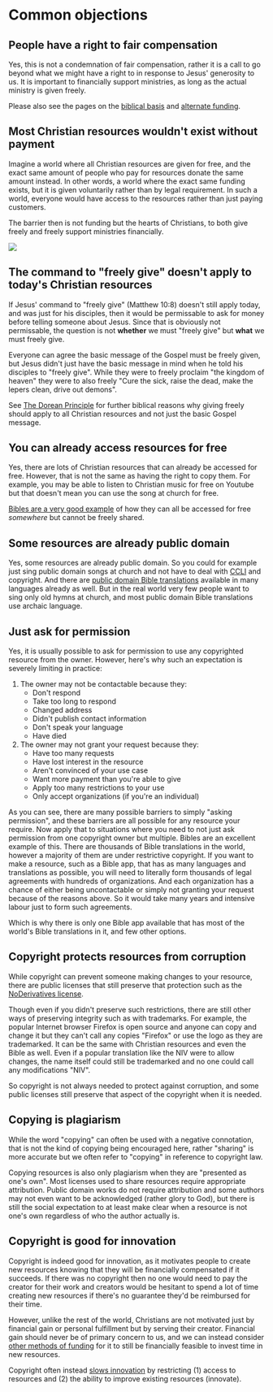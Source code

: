 
# Common objections

## People have a right to fair compensation
Yes, this is not a condemnation of fair compensation, rather it is a call to go beyond what we might have a right to in response to Jesus' generosity to us. It is important to financially support ministries, as long as the actual ministry is given freely.

Please also see the pages on the [biblical basis](/biblical/) and [alternate funding](/funding/).


## Most Christian resources wouldn't exist without payment
Imagine a world where all Christian resources are given for free, and the exact same amount of people who pay for resources donate the same amount instead. In other words, a world where the exact same funding exists, but it is given voluntarily rather than by legal requirement. In such a world, everyone would have access to the resources rather than just paying customers.

The barrier then is not funding but the hearts of Christians, to both give freely and freely support ministries financially.

<img src='@/_assets/ill_reach.svg'>


## The command to "freely give" doesn't apply to today's Christian resources
If Jesus' command to "freely give" (Matthew 10:8) doesn't still apply today, and was just for his disciples, then it would be permissable to ask for money before telling someone about Jesus. Since that is obviously not permissable, the question is not __whether__ we must "freely give" but __what__ we must freely give.

Everyone can agree the basic message of the Gospel must be freely given, but Jesus didn't just have the basic message in mind when he told his disciples to "freely give". While they were to freely proclaim "the kingdom of heaven" they were to also freely "Cure the sick, raise the dead, make the lepers clean, drive out demons".

See [The Dorean Principle](https://thedoreanprinciple.org/) for further biblical reasons why giving freely should apply to all Christian resources and not just the basic Gospel message.


## You can already access resources for free
Yes, there are lots of Christian resources that can already be accessed for free. However, that is not the same as having the right to copy them. For example, you may be able to listen to Christian music for free on Youtube but that doesn't mean you can use the song at church for free.

[Bibles are a very good example](/resources/bibles/) of how they can all be accessed for free _somewhere_ but cannot be freely shared.


## Some resources are already public domain
Yes, some resources are already public domain. So you could for example just sing public domain songs at church and not have to deal with [CCLI](https://ccli.com/) and copyright. And there are [public domain Bible translations](https://fetch.bible/content/bibles/) available in many languages already as well. But in the real world very few people want to sing only old hymns at church, and most public domain Bible translations use archaic language.


## Just ask for permission
Yes, it is usually possible to ask for permission to use any copyrighted resource from the owner. However, here's why such an expectation is severely limiting in practice:

 1. The owner may not be contactable because they:
    * Don't respond
    * Take too long to respond
    * Changed address
    * Didn't publish contact information
    * Don't speak your language
    * Have died
 1. The owner may not grant your request because they:
    * Have too many requests
    * Have lost interest in the resource
    * Aren't convinced of your use case
    * Want more payment than you're able to give
    * Apply too many restrictions to your use
    * Only accept organizations (if you're an individual)

As you can see, there are many possible barriers to simply "asking permission", and these barriers are all possible for any resource your require. Now apply that to situations where you need to not just ask permission from one copyright owner but multiple. Bibles are an excellent example of this. There are thousands of Bible translations in the world, however a majority of them are under restrictive copyright. If you want to make a resource, such as a Bible app, that has as many languages and translations as possible, you will need to literally form thousands of legal agreements with hundreds of organizations. And each organization has a chance of either being uncontactable or simply not granting your request because of the reasons above. So it would take many years and intensive labour just to form such agreements.

Which is why there is only one Bible app available that has most of the world's Bible translations in it, and few other options.



## Copyright protects resources from corruption
While copyright can prevent someone making changes to your resource, there are public licenses that still preserve that protection such as the [NoDerivatives license](https://creativecommons.org/licenses/by-nd/4.0/).

Though even if you didn't preserve such restrictions, there are still other ways of preserving integrity such as with trademarks. For example, the popular Internet browser Firefox is open source and anyone can copy and change it but they can't call any copies "Firefox" or use the logo as they are trademarked. It can be the same with Christian resources and even the Bible as well. Even if a popular translation like the NIV were to allow changes, the name itself could still be trademarked and no one could call any modifications "NIV".

So copyright is not always needed to protect against corruption, and some public licenses still preserve that aspect of the copyright when it is needed.


## Copying is plagiarism
While the word "copying" can often be used with a negative connotation, that is not the kind of copying being encouraged here, rather "sharing" is more accurate but we often refer to "copying" in reference to copyright law.

Copying resources is also only plagiarism when they are "presented as one's own". Most licenses used to share resources require appropriate attribution. Public domain works do not require attribution and some authors may not even want to be acknowledged (rather glory to God), but there is still the social expectation to at least make clear when a resource is not one's own regardless of who the author actually is.


## Copyright is good for innovation
Copyright is indeed good for innovation, as it motivates people to create new resources knowing that they will be financially compensated if it succeeds. If there was no copyright then no one would need to pay the creator for their work and creators would be hesitant to spend a lot of time creating new resources if there's no guarantee they'd be reimbursed for their time.

However, unlike the rest of the world, Christians are not motivated just by financial gain or personal fulfillment but by serving their creator. Financial gain should never be of primary concern to us, and we can instead consider [other methods of funding](/funding/) for it to still be financially feasible to invest time in new resources.

Copyright often instead [slows innovation](/importance/#slowing-innovation) by restricting (1) access to resources and (2) the ability to improve existing resources (innovate).
